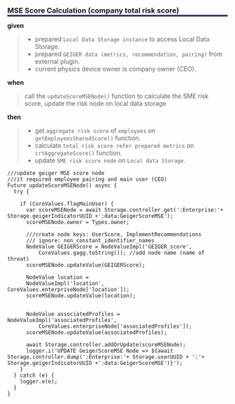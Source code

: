 <!--**
 @file
 @copyright FHNW Switzerland 2022, FHNW
 @authors JongGwan An [kman3212@gmail.com]
-->

 
 <h3 style="box-shadow: 0px 4px 0px 0px #233c68;"> MSE Score Calculation (company total risk score)</h3>

 **given**
 > - prepared `Local Data Storage instance` to access Local Data Storage.
 > - prepared `GEIGER data (metrics, recommendation, pairing)` from external plugin.
 > - current physics device owner is company owner (CEO).
 
 **when** 
 > call the `updateScoreMSENode()` function to calculate the SME risk score, update the risk node on local data storage
 
 **then** 
 > - get `aggregate risk score` of `employees` on `getEmployeesSharedScore()` function.
 > - calculate `total risk score refer prepared metrics` on `crtAggregateScore()` function.
 > - update `SME risk score node` on `Local data Storage`. 
  
    ///update geiger MSE score node
    ///it required employee pairing and main user (CEO)
    Future updateScoreMSENode() async {
      try {
    
        if (CoreValues.flagMainUser) {
          var scoreMSENode = await Storage.controller.get(':Enterprise:'+ Storage.geigerIndicatorUUID +':data:GeigerScoreMSE');
          scoreMSENode.owner = Types.owner;
          
          ///create node keys: UserScore, ImplementRecommendations
          /// ignore: non_constant_identifier_names
          NodeValue GEIGERScore = NodeValueImpl('GEIGER_score',
              CoreValues.gagg.toString()); //add node name (name of threat)
          scoreMSENode.updateValue(GEIGERScore);
    
          NodeValue location =
          NodeValueImpl('location', CoreValues.enterpriseNode['location']);
          scoreMSENode.updateValue(location);
    
    
          NodeValue associatedProfiles = NodeValueImpl('associatedProfiles',
              CoreValues.enterpriseNode['associatedProfiles']);
          scoreMSENode.updateValue(associatedProfiles);
    
          await Storage.controller.addOrUpdate(scoreMSENode);
          logger.i('UPDATE GeigerScoreMSE Node => ${await Storage.controller.dump(':Enterprise:'+ Storage.userUUID + ':'+ Storage.geigerIndicatorUUID +':data:GeigerScoreMSE')}');
        }
      } catch (e) {
        logger.e(e);
      }
    }